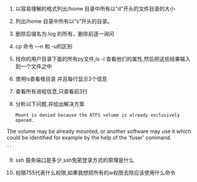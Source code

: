 1. 以容易理解的格式列出/home 目录中所有以”d”开头的文件目录的大小

2. 列出/home 目录中所有以”s”开头的目录。

3. 删除后缀名为.log 的所有，删除前逐一询问

4. cp 命令 —n 和 -u的区别

5. 找你的用户目录下面的所有py文件,ls -l 查看他们的属性,然后把这些结果输入到一个文件之中

6. 使用ls查看根目录 并且每行显示3个信息

7. 查看所有进程信息,只查看前3行

8. 分析以下问题,并给出解决方案

	```
	Mount is denied because the NTFS volume is already exclusively opened.
The volume may be already mounted, or another software may use it which
could be identified for example by the help of the 'fuser' command.

	```
	
9. ssh 服务端口是多少,ssh免密登录方式的原理是什么

10. 权限755代表什么权限,如果我想把所有的w权限去除应该使用什么命令